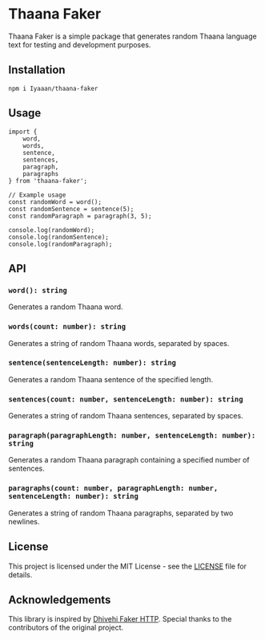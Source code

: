 Thaana Faker
============

Thaana Faker is a simple package that generates random Thaana language text for testing and development purposes.

Installation
------------

    npm i Iyaaan/thaana-faker

Usage
-----

    import {
        word,
        words,
        sentence,
        sentences,
        paragraph,
        paragraphs
    } from 'thaana-faker';
    
    // Example usage
    const randomWord = word();
    const randomSentence = sentence(5);
    const randomParagraph = paragraph(3, 5);
    
    console.log(randomWord);
    console.log(randomSentence);
    console.log(randomParagraph);
    

API
---

### `word(): string`

Generates a random Thaana word.

### `words(count: number): string`

Generates a string of random Thaana words, separated by spaces.

### `sentence(sentenceLength: number): string`

Generates a random Thaana sentence of the specified length.

### `sentences(count: number, sentenceLength: number): string`

Generates a string of random Thaana sentences, separated by spaces.

### `paragraph(paragraphLength: number, sentenceLength: number): string`

Generates a random Thaana paragraph containing a specified number of sentences.

### `paragraphs(count: number, paragraphLength: number, sentenceLength: number): string`

Generates a string of random Thaana paragraphs, separated by two newlines.

License
-------

This project is licensed under the MIT License - see the [LICENSE](LICENSE) file for details.


Acknowledgements
----------------

This library is inspired by [Dhivehi Faker HTTP](https://github.com/baivaru/dhivehi-faker-http/). Special thanks to the contributors of the original project.
